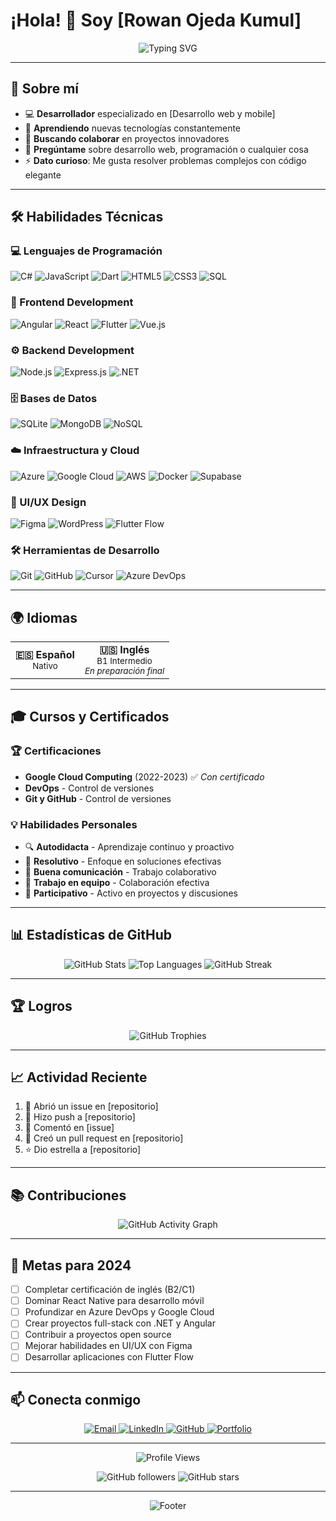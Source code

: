 # ¡Hola! 👋 Soy [Rowan Ojeda Kumul]

<div align="center">
  <img src="https://readme-typing-svg.herokuapp.com?font=Fira+Code&pause=1000&color=6366F1&center=true&vCenter=true&width=435&lines=Desarrollador+Full+Stack;Apasionado+por+la+tecnología;Siempre+aprendiendo+nuevas+cosas" alt="Typing SVG" />
</div>

---

## 🚀 Sobre mí

- 💻 **Desarrollador** especializado en [Desarrollo web y mobile]
- 🌱 **Aprendiendo** nuevas tecnologías constantemente
- 👯 **Buscando colaborar** en proyectos innovadores
- 💬 **Pregúntame** sobre desarrollo web, programación o cualquier cosa
- ⚡ **Dato curioso**: Me gusta resolver problemas complejos con código elegante

---

## 🛠️ Habilidades Técnicas

### 💻 Lenguajes de Programación
![C#](https://img.shields.io/badge/C%23-239120?style=for-the-badge&logo=c-sharp&logoColor=white)
![JavaScript](https://img.shields.io/badge/JavaScript-F7DF1E?style=for-the-badge&logo=javascript&logoColor=black)
![Dart](https://img.shields.io/badge/Dart-0175C2?style=for-the-badge&logo=dart&logoColor=white)
![HTML5](https://img.shields.io/badge/HTML5-E34F26?style=for-the-badge&logo=html5&logoColor=white)
![CSS3](https://img.shields.io/badge/CSS3-1572B6?style=for-the-badge&logo=css3&logoColor=white)
![SQL](https://img.shields.io/badge/SQL-CC2927?style=for-the-badge&logo=microsoft-sql-server&logoColor=white)

### 🎨 Frontend Development
![Angular](https://img.shields.io/badge/Angular-DD0031?style=for-the-badge&logo=angular&logoColor=white)
![React](https://img.shields.io/badge/React-20232A?style=for-the-badge&logo=react&logoColor=61DAFB)
![Flutter](https://img.shields.io/badge/Flutter-02569B?style=for-the-badge&logo=flutter&logoColor=white)
![Vue.js](https://img.shields.io/badge/Vue.js-35495E?style=for-the-badge&logo=vue.js&logoColor=4FC08D)

### ⚙️ Backend Development
![Node.js](https://img.shields.io/badge/Node.js-43853D?style=for-the-badge&logo=node.js&logoColor=white)
![Express.js](https://img.shields.io/badge/Express.js-404D59?style=for-the-badge)
![.NET](https://img.shields.io/badge/.NET-5C2D91?style=for-the-badge&logo=.net&logoColor=white)

### 🗄️ Bases de Datos
![SQLite](https://img.shields.io/badge/SQLite-003B57?style=for-the-badge&logo=sqlite&logoColor=white)
![MongoDB](https://img.shields.io/badge/MongoDB-4EA94B?style=for-the-badge&logo=mongodb&logoColor=white)
![NoSQL](https://img.shields.io/badge/NoSQL-FF6B6B?style=for-the-badge&logo=redis&logoColor=white)

### ☁️ Infraestructura y Cloud
![Azure](https://img.shields.io/badge/Azure-0078D4?style=for-the-badge&logo=microsoft-azure&logoColor=white)
![Google Cloud](https://img.shields.io/badge/Google_Cloud-4285F4?style=for-the-badge&logo=google-cloud&logoColor=white)
![AWS](https://img.shields.io/badge/Amazon_AWS-232F3E?style=for-the-badge&logo=amazon-aws&logoColor=white)
![Docker](https://img.shields.io/badge/Docker-2496ED?style=for-the-badge&logo=docker&logoColor=white)
![Supabase](https://img.shields.io/badge/Supabase-3ECF8E?style=for-the-badge&logo=supabase&logoColor=white)

### 🎨 UI/UX Design
![Figma](https://img.shields.io/badge/Figma-F24E1E?style=for-the-badge&logo=figma&logoColor=white)
![WordPress](https://img.shields.io/badge/WordPress-21759B?style=for-the-badge&logo=wordpress&logoColor=white)
![Flutter Flow](https://img.shields.io/badge/Flutter_Flow-02569B?style=for-the-badge&logo=flutter&logoColor=white)

### 🛠️ Herramientas de Desarrollo
![Git](https://img.shields.io/badge/Git-F05032?style=for-the-badge&logo=git&logoColor=white)
![GitHub](https://img.shields.io/badge/GitHub-100000?style=for-the-badge&logo=github&logoColor=white)
![Cursor](https://img.shields.io/badge/Cursor-000000?style=for-the-badge&logo=cursor&logoColor=white)
![Azure DevOps](https://img.shields.io/badge/Azure_DevOps-0078D7?style=for-the-badge&logo=azure-devops&logoColor=white)

---

## 🌍 Idiomas

<div align="center">
  <table>
    <tr>
      <td align="center">
        <strong>🇪🇸 Español</strong><br/>
        <sub>Nativo</sub>
      </td>
      <td align="center">
        <strong>🇺🇸 Inglés</strong><br/>
        <sub>B1 Intermedio</sub><br/>
        <sub><em>En preparación final</em></sub>
      </td>
    </tr>
  </table>
</div>

---

## 🎓 Cursos y Certificados

### 🏆 Certificaciones
- **Google Cloud Computing** (2022-2023) ✅ *Con certificado*
- **DevOps** - Control de versiones
- **Git y GitHub** - Control de versiones

### 💡 Habilidades Personales
- 🔍 **Autodidacta** - Aprendizaje continuo y proactivo
- 🎯 **Resolutivo** - Enfoque en soluciones efectivas
- 💬 **Buena comunicación** - Trabajo colaborativo
- 👥 **Trabajo en equipo** - Colaboración efectiva
- 🤝 **Participativo** - Activo en proyectos y discusiones

---

## 📊 Estadísticas de GitHub

<div align="center">
  <img src="https://github-readme-stats.vercel.app/api?username=rowanabisaiutp&show_icons=true&theme=tokyonight&hide_border=true&count_private=true" alt="GitHub Stats" />
  
  <img src="https://github-readme-stats.vercel.app/api/top-langs/?username=rowanabisaiutp&layout=compact&theme=tokyonight&hide_border=true" alt="Top Languages" />
  
  <img src="https://github-readme-streak-stats.herokuapp.com/?user=rowanabisaiutp&theme=tokyonight&hide_border=true" alt="GitHub Streak" />
</div>

---

## 🏆 Logros

<div align="center">
  <img src="https://github-profile-trophy.vercel.app/?username=rowanabisaiutp&theme=tokyonight&no-frame=true&column=7" alt="GitHub Trophies" />
</div>

---

## 📈 Actividad Reciente

<!--START_SECTION:activity-->
1. 🎉 Abrió un issue en [repositorio]
2. 🚀 Hizo push a [repositorio]
3. 💬 Comentó en [issue]
4. 🔨 Creó un pull request en [repositorio]
5. ⭐ Dio estrella a [repositorio]
<!--END_SECTION:activity-->

---

## 📚 Contribuciones

<div align="center">
  <img src="https://github-readme-activity-graph.vercel.app/graph?username=rowanabisaiutp&theme=tokyonight&hide_border=true" alt="GitHub Activity Graph" />
</div>

---

## 🎯 Metas para 2024

- [ ] Completar certificación de inglés (B2/C1)
- [ ] Dominar React Native para desarrollo móvil
- [ ] Profundizar en Azure DevOps y Google Cloud
- [ ] Crear proyectos full-stack con .NET y Angular
- [ ] Contribuir a proyectos open source
- [ ] Mejorar habilidades en UI/UX con Figma
- [ ] Desarrollar aplicaciones con Flutter Flow

---

## 📫 Conecta conmigo

<div align="center">
  <a href="mailto:rowan.abisai@ejemplo.com">
    <img src="https://img.shields.io/badge/Email-D14836?style=for-the-badge&logo=gmail&logoColor=white" alt="Email" />
  </a>
  <a href="https://linkedin.com/in/rowanabisaiutp">
    <img src="https://img.shields.io/badge/LinkedIn-0077B5?style=for-the-badge&logo=linkedin&logoColor=white" alt="LinkedIn" />
  </a>
  <a href="https://github.com/rowanabisaiutp">
    <img src="https://img.shields.io/badge/GitHub-100000?style=for-the-badge&logo=github&logoColor=white" alt="GitHub" />
  </a>
  <a href="https://rowan-portfolio.com">
    <img src="https://img.shields.io/badge/Portfolio-FF5722?style=for-the-badge&logo=todoist&logoColor=white" alt="Portfolio" />
  </a>
</div>

---

<div align="center">
  <img src="https://komarev.com/ghpvc/?username=rowanabisaiutp&style=for-the-badge&color=blue" alt="Profile Views" />
  
  ![GitHub followers](https://img.shields.io/github/followers/rowanabisaiutp?style=for-the-badge&color=green)
  ![GitHub stars](https://img.shields.io/github/stars/rowanabisaiutp?style=for-the-badge&color=yellow)
</div>

---

<div align="center">
  <img src="https://capsule-render.vercel.app/api?type=waving&color=gradient&height=100&section=footer" alt="Footer" />
</div>
